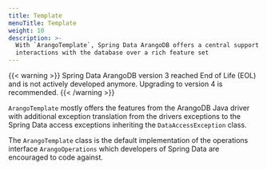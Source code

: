 ```yaml
---
title: Template
menuTitle: Template
weight: 10
description: >-
  With `ArangoTemplate`, Spring Data ArangoDB offers a central support for
  interactions with the database over a rich feature set
---
```

{{< warning >}}
Spring Data ArangoDB version 3 reached End of Life (EOL) and is not actively
developed anymore. Upgrading to version 4 is recommended.
{{< /warning >}}

`ArangoTemplate` mostly offers the features from the ArangoDB Java driver with
additional exception translation from the drivers exceptions to the Spring Data
access exceptions inheriting the `DataAccessException` class.

The `ArangoTemplate` class is the default implementation of the operations
interface `ArangoOperations` which developers of Spring Data are encouraged to
code against.
